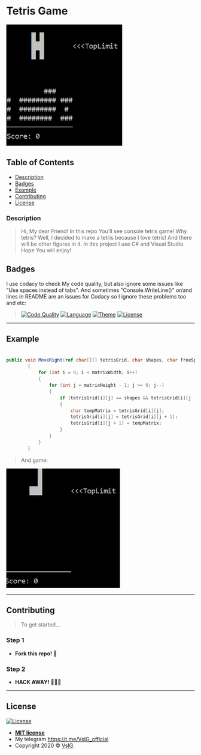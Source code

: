 # Tetris Game

<a href="https://github.com/VsIG-official/ConsoleGameCSharp/blob/Another-One/Images/1.png"><img src="https://github.com/VsIG-official/ConsoleGameCSharp/blob/Another-One/Images/1.png" title="VsIG" alt="VsIG"></a>

## Table of Contents

- [Description](#description)
- [Badges](#badges)
- [Example](#example)
- [Contributing](#contributing)
- [License](#license)

### Description

> Hi, My dear Friend! In this repo You'll see console tetris game!
> Why tetris? Well, I decided to make a tetris because I love tetris!
> And there will be other figures in it.
> In this project I use C# and Visual Studio.
> Hope You will enjoy!

## Badges

I use codacy to check My code quality, but also ignore some issues like "Use spaces instead of tabs". And sometimes "Console.WriteLine()" or/and lines in README are an issues for Codacy so I ignore these problems too and etc:

> [![Code Quality](https://img.shields.io/badge/Code%20quality-A-green)](https://app.codacy.com/manual/VsIG-official/ConsoleGameCSharp/dashboard)
> [![Language](https://img.shields.io/badge/Language-C%23-blueviolet)](https://en.wikipedia.org/wiki/C_Sharp_(programming_language))
> [![Theme](https://img.shields.io/badge/Game-Tetris-red)](https://en.wikipedia.org/wiki/Tetris)
> [![License](http://img.shields.io/:license-mit-blue.svg?style=flat-square)](http://badges.mit-license.org)

---

## Example

```C#

public void MoveRight(ref char[][] tetrisGrid, char shapes, char freeSpace)
		{
			for (int i = 0; i < matrixWidth; i++)
			{
				for (int j = matrixHeight - 1; j >= 0; j--)
				{
					if (tetrisGrid[i][j] == shapes && tetrisGrid[i][j + 1] == freeSpace)
					{
						char tempMatrix = tetrisGrid[i][j];
						tetrisGrid[i][j] = tetrisGrid[i][j + 1];
						tetrisGrid[i][j + 1] = tempMatrix;
					}
				}
			}
		}
```

> And game:

<a href="https://github.com/VsIG-official/ConsoleGameCSharp/blob/Another-One/Images/2.gif"><img src="https://github.com/VsIG-official/ConsoleGameCSharp/blob/Another-One/Images/2.gif" title="VsIG" alt="VsIG"></a>

---

## Contributing

> To get started...

### Step 1

- **Fork this repo!** 🍴

### Step 2

- **HACK AWAY!** 🔨🔨🔨

---

## License

[![License](http://img.shields.io/:license-mit-blue.svg?style=flat-square)](http://badges.mit-license.org)

- **[MIT license](http://opensource.org/licenses/mit-license.php)**
- My telegram https://t.me/VsIG_official
- Copyright 2020 © <a href="https://github.com/VsIG-official" target="_blank">VsIG</a>.